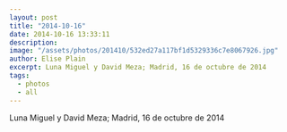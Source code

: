 ```yaml
---
layout: post
title: "2014-10-16"
date: 2014-10-16 13:33:11
description: 
image: "/assets/photos/201410/532ed27a117bf1d5329336c7e8067926.jpg"
author: Elise Plain
excerpt: Luna Miguel y David Meza; Madrid, 16 de octubre de 2014
tags: 
  - photos
  - all
---
```


Luna Miguel y David Meza; Madrid, 16 de octubre de 2014
<p></p>
